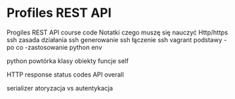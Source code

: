 # Profiles REST API

Progiles REST API course code 
Notatki czego muszę się nauczyć
Http/https
ssh
zasada działania ssh
generowanie ssh
łączenie ssh 
vagrant podstawy
-po co 
-zastosowanie
python env

python powtórka 
klasy 
obiekty 
funcje 
self

HTTP response status codes
API overall 

serializer
atoryzacja vs autentykacja